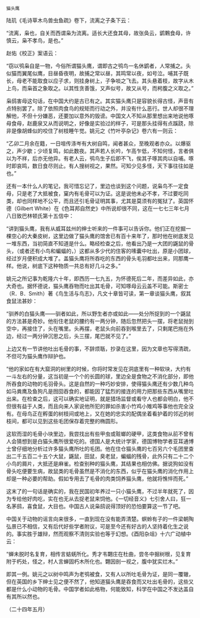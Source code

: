     猫头鹰 

   陆玑《毛诗草木鸟兽虫鱼疏》卷下，流离之子条下云：

   “流离，枭也，自关而西谓枭为流离。适长大还食其母，故张奂云，鹠鷅食母，许慎云，枭不孝鸟，是也。”

   赵佑《校正》案语云：

   “窃以鸮枭自是一物，今俗所谓猫头鹰，谓即古之鸮鸟一名休鹠者，人常捕之。头似猫而翼尾似鹰，目昼昏夜明，故捕之常以昼，其鸣常以夜，如号泣。哺其子既长，母老不能取食以应子求，则挂身树上，子争啖之飞去。其头悬着枝，故字从木上鸟，而枭首之象取之。以其性贪善饿，又声似号，故又从号，而枵腹之义取之。”

   枭鸱害母这句话，在中国大约是古已有之。其实猫头鹰只是容貌长得古怪，声音有点特别罢了。除了依照肉食鸟的规矩而行动之外，并没有什么恶行。世人却很不理解他，不但十分嫌恶，还要加以意外的毁谤。中国文人不知从那里想出来地说他啄母食母，赵鹿泉又从而说明之，好像是实验过的样子，可是那头挂得有点蹊跷，除非是像胡蜂似的咬住了树枝睡午觉。姚元之《竹叶亭杂记》卷六有一则云：

   “乙卯二月余在籍，一日喧传涤岑有大树自鸣，闻者甚众，至晚观者亦众。以爆驱之，声少歇；少顷复鸣，如此数夜。其声若人长吟，乍高乍低，不知何怪，言者俱以为不祥，后亦无他异。有老人云，鸮鸟生子后即不飞，俟其子啄其肉以自哺。啄时即哀鸣，数日食尽则止。有人搜树视之，果然。可知少见多怪，天下事往往如是也。”

   还有一本什么人的笔记，我可惜忘记了，里边也谈到这个问题，说枭鸟不一定食母，只是老了大抵被食，窠内有毛骨可以为证。这是说他未必不孝，不过要吃同类，却也同样地不公平，而且还引毛骨证明其事，尤其是莫须有的冤狱了。英国怀德（Gilbert White）在《色耳邦自然史》中所说却很不同，这在一七七三年七月八日致巴林顿氏第十五信中：

   “讲到猫头鹰，我有从威耳兹州的绅士听来的一件事可以告诉你。他们正在挖掘一棵空心的大秦皮树，这里边做了猫头鹰的馆舍已有百十来年了，那时他在树底发见一堆东西，当初简直不知道是什么。略经检查之后，他看出乃是一大团的鼷鼠的骨头，（或者还有小鸟和蝙蝠的，）这都从多少代的住客的嗉囊中吐出，原是小团球，经过岁月便积成大堆了。盖猫头鹰将所吞吃的东西的骨头毛羽都吐出来，同那鹰一样。他说，树底下这种物质一共总有好几斗之多。”

   姚元之所记事为乾隆六十年，即西历一七九五，为怀德死后二年，而差异如此，亦大奇也。据怀德说，猫头鹰吞物而吐出其毛骨，可知啄母云云盖不可能。斯密士（R．B．Smith）著《鸟生活与鸟志》，凡文十章皆可读，第一章谈猫头鹰，叙其食鼠法甚妙：

   “驯养的白猫头鹰——驯者如此，所以野生者亦或如此——处分所捉到的一个鼷鼠的方法甚是奇妙。他衔住老鼠的腰约有一两分钟，随后忽然把头一摆，将老鼠抛到空中，再接住了，头在嘴里。头再摆，老鼠头向前吞到喉里去了，只剩尾巴拖在外边，经过一两分钟沉思之后，头三摆，尾巴就不见了。”

   上边又有一节讲他吐出毛骨的事，不辞烦聒，抄录在这里，因为文章也写得清疏，不但可为猫头鹰作辩护也。

   “他的家如在有大窟洞的树里的时候，你将时常发见在洞底里有一种软块，大约有一斗左右的分量，这当初是一个个的长圆的球，里边全是食物之不消化部分，即他所吞食的动物的毛羽骨头。这是自然的一种巧妙安排，使得猫头鹰还有少数几种鸟如马粪鹰及鱼狗凡是囫囵吞食的，都能因了猛烈的接连的用力把那些东西从嘴里吐出来。在检查之后，这可以确实地证明，就是猎场监督或看守人也都会明白，他不但很有益于人类，而且向来人家说他所犯的罪如杀害小竹鸡小雉鸡等事他也完全没有。在母鸟正在孵蛋的树枝间或地上，又在她的忠实的配偶坐着看护着的邻近的树枝间，都可以见到这些毛团保存着完整的椭圆形。

   这软而湿的毛骨小块里边，我尝找出有些甲虫或赃螂的硬甲，这类食物从前不曾有人会猜想到是白猫头鹰所很爱吃的。德国人是大统计学家，德国博物学者亚耳通博士曾仔细地分析过许多猫头鹰所吐的毛团。他在住仓猫头鹰的七百另六个毛团里查出二千五百二十五个大鼠，鼷鼠，田鼠，臭老鼠，蝙蝠的残骨，此外只有二十二个小鸟的屑片，大抵还是麻雀。检查别种的猫头鹰，其结果也相仿佛。据说狗如没有骨头吃便要生病，故鼠类的毛骨虽然是不消化的东西，似乎在猫头鹰的消化作用上却是一种必要的帮助。假如专用去了毛骨的肉类饲养猫头鹰，他就将憔悴而死。”

   这末了的一句话是确实的，我在民国初年养过一只小猫头鹰，不过半年就死了，因为专给他好肉吃，实在也无从去捉老鼠来饲他。《一切经音义》七引舍人曰，狂一名茅鸱，喜食鼠，大目也。中国古人说枭鸱说得顶好的恐怕要算这一节了吧。

   中国关于动物的谣言向来很多，一直到现在没有能弄清楚。螟蛉有子的一件梁朝陶弘景已不相信，又有后代好些学者附议，可是至今还有好古的人坚持着化生之说的。事实胜于雄辩，然而观察不清则实验也等于幻想。《酉阳杂俎》十六广动植中云：

   “蝉未脱时名复育，相传言蛣蜣所化。秀才韦翾庄在杜曲，尝冬中掘树根，见复育附于朽处，怪之，村人言蝉固朽木所化也。翾因剖一视之，腹中犹实烂木。”

   即其一例。姚元之以树中鸣声为老鸮被食，又有人以所吐毛骨为证，是同一覆辙，但在英国的乡下绅士见之便不然了，他知道猫头鹰是吞食而又吐出毛骨的，这些又都是什么小动物的毛骨。中国学者如此格物，何能致知，科学在中国之不发达盖自有其所以然也。

   （二十四年五月）

